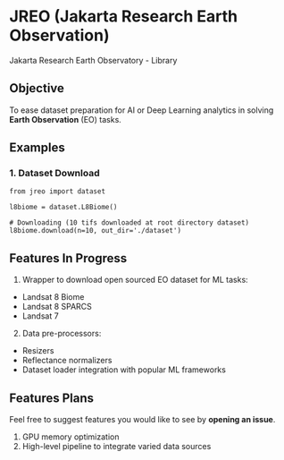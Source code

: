 # JREO (Jakarta Research Earth Observation)
Jakarta Research Earth Observatory - Library

## Objective
To ease dataset preparation for AI or Deep Learning analytics in solving __Earth Observation__ (EO) tasks.

## Examples
### 1. Dataset Download
```
from jreo import dataset

l8biome = dataset.L8Biome()

# Downloading (10 tifs downloaded at root directory dataset)
l8biome.download(n=10, out_dir='./dataset')
```


## Features In Progress
1. Wrapper to download open sourced EO dataset for ML tasks:
- Landsat 8 Biome
- Landsat 8 SPARCS
- Landsat 7
2. Data pre-processors:
- Resizers
- Reflectance normalizers
- Dataset loader integration with popular ML frameworks

## Features Plans
Feel free to suggest features you would like to see by __opening an issue__.
1. GPU memory optimization
2. High-level pipeline to integrate varied data sources

